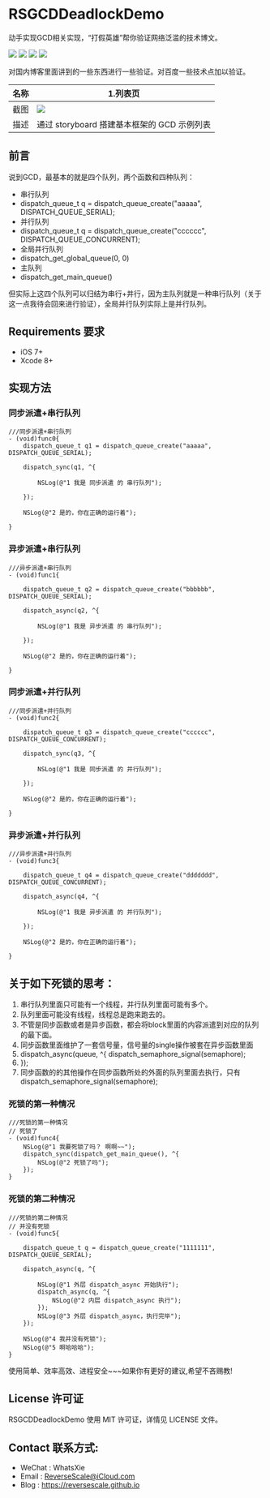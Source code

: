 # RSGCDDeadlockDemo
动手实现GCD相关实现，“打假英雄”帮你验证网络泛滥的技术博文。

![](https://img.shields.io/badge/platform-iOS-red.svg) 
![](https://img.shields.io/badge/language-Objective--C-orange.svg) 
![](https://img.shields.io/badge/download-1.7MB-brightgreen.svg)
![](https://img.shields.io/badge/license-MIT%20License-brightgreen.svg) 

对国内博客里面讲到的一些东西进行一些验证。对百度一些技术点加以验证。
 
| 名称 |1.列表页 
| ------------- | ------------- | 
| 截图 | ![](http://og1yl0w9z.bkt.clouddn.com/17-8-2/37748219.jpg) | 
| 描述 | 通过 storyboard 搭建基本框架的 GCD 示例列表 | 

## 前言
说到GCD，最基本的就是四个队列，两个函数和四种队列：

* 串行队列
* dispatch_queue_t q = dispatch_queue_create("aaaaa", DISPATCH_QUEUE_SERIAL);
* 并行队列
* dispatch_queue_t q = dispatch_queue_create("cccccc", DISPATCH_QUEUE_CONCURRENT);
* 全局并行队列
* dispatch_get_global_queue(0, 0)
* 主队列
* dispatch_get_main_queue()

但实际上这四个队列可以归结为串行+并行，因为主队列就是一种串行队列（关于这一点我待会回来进行验证），全局并行队列实际上是并行队列。

## Requirements 要求
* iOS 7+
* Xcode 8+


## 实现方法
### 同步派遣+串行队列
```
///同步派遣+串行队列
- (void)func0{
    dispatch_queue_t q1 = dispatch_queue_create("aaaaa", DISPATCH_QUEUE_SERIAL);

    dispatch_sync(q1, ^{
        
        NSLog(@"1 我是 同步派遣 的 串行队列");
        
    });
    
    NSLog(@"2 是的，你在正确的运行着");
    
}
```
### 异步派遣+串行队列
```
///异步派遣+串行队列
- (void)func1{
    
    dispatch_queue_t q2 = dispatch_queue_create("bbbbbb", DISPATCH_QUEUE_SERIAL);
    
    dispatch_async(q2, ^{
        
        NSLog(@"1 我是 异步派遣 的 串行队列");
        
    });
    
    NSLog(@"2 是的，你在正确的运行着");
    
}
```
### 同步派遣+并行队列
```
///同步派遣+并行队列
- (void)func2{
    
    dispatch_queue_t q3 = dispatch_queue_create("cccccc", DISPATCH_QUEUE_CONCURRENT);
    
    dispatch_sync(q3, ^{
        
        NSLog(@"1 我是 同步派遣 的 并行队列");
        
    });
    
    NSLog(@"2 是的，你在正确的运行着");
    
}
```
### 异步派遣+并行队列
```
///异步派遣+并行队列
- (void)func3{
    
    dispatch_queue_t q4 = dispatch_queue_create("ddddddd", DISPATCH_QUEUE_CONCURRENT);
    
    dispatch_async(q4, ^{
        
        NSLog(@"1 我是 异步派遣 的 并行队列");
        
    });
    
    NSLog(@"2 是的，你在正确的运行着");
    
}
```

## 关于如下死锁的思考：
1. 串行队列里面只可能有一个线程，并行队列里面可能有多个。
2. 队列里面可能没有线程，线程总是跑来跑去的。
3. 不管是同步函数或者是异步函数，都会将block里面的内容派遣到对应的队列的最下面。
4. 同步函数里面维护了一套信号量，信号量的single操作被套在异步函数里面
5. dispatch_async(queue, ^{
     dispatch_semaphore_signal(semaphore);
6. });
7. 同步函数的的其他操作在同步函数所处的外面的队列里面去执行，只有
     dispatch_semaphore_signal(semaphore);
     
### 死锁的第一种情况
```
///死锁的第一种情况
// 死锁了
- (void)func4{
    NSLog(@"1 我要死锁了吗？ 啊啊~~");
    dispatch_sync(dispatch_get_main_queue(), ^{
        NSLog(@"2 死锁了吗");
    });
}
```
### 死锁的第二种情况
```
///死锁的第二种情况
// 并没有死锁
- (void)func5{
    
    dispatch_queue_t q = dispatch_queue_create("1111111", DISPATCH_QUEUE_SERIAL);
    
    dispatch_async(q, ^{
        
        NSLog(@"1 外层 dispatch_async 开始执行");
        dispatch_async(q, ^{
            NSLog(@"2 内层 dispatch_async 执行");
        });
        NSLog(@"3 外层 dispatch_async，执行完毕");
    });
    
    NSLog(@"4 我并没有死锁");
    NSLog(@"5 啊哈哈哈");
}
```

使用简单、效率高效、进程安全~~~如果你有更好的建议,希望不吝赐教!


## License 许可证
RSGCDDeadlockDemo 使用 MIT 许可证，详情见 LICENSE 文件。


## Contact 联系方式:
* WeChat : WhatsXie
* Email : ReverseScale@iCloud.com
* Blog : https://reversescale.github.io
